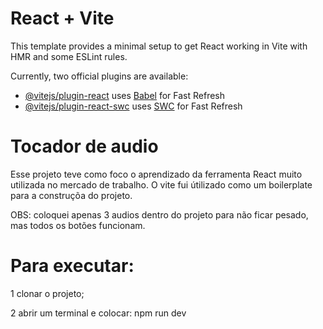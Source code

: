# React + Vite

This template provides a minimal setup to get React working in Vite with HMR and some ESLint rules.

Currently, two official plugins are available:

- [@vitejs/plugin-react](https://github.com/vitejs/vite-plugin-react/blob/main/packages/plugin-react/README.md) uses [Babel](https://babeljs.io/) for Fast Refresh
- [@vitejs/plugin-react-swc](https://github.com/vitejs/vite-plugin-react-swc) uses [SWC](https://swc.rs/) for Fast Refresh

# Tocador de audio

Esse projeto teve como foco o aprendizado da ferramenta React muito utilizada no mercado de trabalho.
O vite fui útilizado como um boilerplate para a construçõa do projeto.

OBS: coloquei apenas 3 audios dentro do projeto para não ficar pesado, mas todos os botões funcionam.

# Para executar:

1 clonar o projeto;

2 abrir um terminal e colocar: npm run dev
